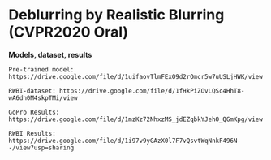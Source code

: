 # Deblurring by Realistic Blurring (CVPR2020 Oral)


__Models, dataset, results__


```
Pre-trained model: https://drive.google.com/file/d/1uifaovTlmFExO9d2rOmcr5w7uUSLjHWK/view

RWBI-dataset: https://drive.google.com/file/d/1fHkPiZOvLQSc4HhT8-wA6dh0M4skpTMi/view

GoPro Results: https://drive.google.com/file/d/1mzKz72NhxzMS_jdEZqbkYJehO_QGmKpg/view 

RWBI Results: https://drive.google.com/file/d/1i97v9yGAzX0l7F7vQsvtWqNnkF496N--/view?usp=sharing
```
